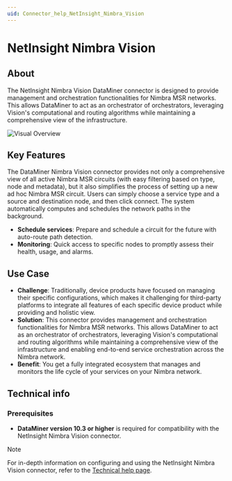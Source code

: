 ```yaml
---
uid: Connector_help_NetInsight_Nimbra_Vision
---
```


# NetInsight Nimbra Vision

## About

The NetInsight Nimbra Vision DataMiner connector is designed to provide management and orchestration functionalities for Nimbra MSR networks. This allows DataMiner to act as an orchestrator of orchestrators, leveraging Vision's computational and routing algorithms while maintaining a comprehensive view of the infrastructure.

![Visual Overview](~/connector/images/netinsight-nimbra-vision.png)

## Key Features

The DataMiner Nimbra Vision connector provides not only a comprehensive view of all active Nimbra MSR circuits (with easy filtering based on type, node and metadata), but it also simplifies the process of setting up a new ad hoc Nimbra MSR circuit. Users can simply choose a service type and a source and destination node, and then click connect. The system automatically computes and schedules the network paths in the background.

- **Schedule services**: Prepare and schedule a circuit for the future with auto-route path detection.
- **Monitoring**: Quick access to specific nodes to promptly assess their health, usage, and alarms.

<!-- > [!TIP]
> Explore our [NetInsight Nimbra Vision DataMiner Solution](https://catalog.dataminer.services/details/d9ec570f-a625-40c1-a6fa-c9b4f15416cd), featuring an app designed to streamline your daily operations for monitoring and managing the Nimbra network. -->

## Use Case

- **Challenge**: Traditionally, device products have focused on managing their specific configurations, which makes it challenging for third-party platforms to integrate all features of each specific device product while providing and holistic view.
- **Solution**: This connector provides management and orchestration functionalities for Nimbra MSR networks. This allows DataMiner to act as an orchestrator of orchestrators, leveraging Vision's computational and routing algorithms while maintaining a comprehensive view of the infrastructure and enabling end-to-end service orchestration across the Nimbra network.
- **Benefit**: You get a fully integrated ecosystem that manages and monitors the life cycle of your services on your Nimbra network.

## Technical info

### Prerequisites

- **DataMiner version 10.3 or higher** is required for compatibility with the NetInsight Nimbra Vision connector.

> [!NOTE]
> For in-depth information on configuring and using the NetInsight Nimbra Vision connector, refer to the [Technical help page](xref:Connector_help_NetInsight_Nimbra_Vision_Technical).
